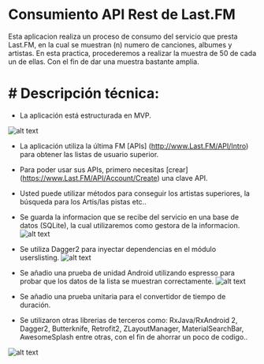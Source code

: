 # Consumiento API Rest de Last.FM

Esta aplicacion realiza un proceso de consumo del servicio que presta Last.FM, en la cual se muestran (n) numero de canciones, albumes y artistas. En esta practica, procederemos a realizar la muestra de 50 de cada un de ellas. Con el fin de dar una muestra bastante amplia. 

# # Descripción técnica:
* La aplicación está estructurada en MVP.

![alt text](https://cdn-images-1.medium.com/max/1600/1*p2JvbgEir0BusDiiVHMvIA.png)


* La aplicación utiliza la última FM [APIs] (http://www.Last.FM/API/Intro) para obtener las listas de usuario superior.
* Para poder usar sus APIs, primero necesitas [crear] (https://www.Last.FM/API/Account/Create) una clave API.
* Usted puede utilizar métodos para conseguir los artistas superiores, la búsqueda para los Artis/las pistas etc..

* Se guarda la informacion que se recibe del servicio en una base de datos (SQLite), la cual utilizaremos como gestora de la informacion. 
![alt text](https://upload.wikimedia.org/wikipedia/commons/thumb/3/38/SQLite370.svg/1200px-SQLite370.svg.png)


* Se utiliza Dagger2 para inyectar dependencias en el módulo userslisting. 
![alt text](https://cdn-images-1.medium.com/max/1800/1*E1kr8neHIWIVivFffKS_2A.png)

* Se añadio una prueba de unidad Android utilizando espresso para probar que los datos de la lista se muestran correctamente.
![alt text](https://upload.wikimedia.org/wikipedia/commons/thumb/8/88/EspressoImg.png/220px-EspressoImg.png)

* Se añadio una prueba unitaria para el convertidor de tiempo de duración.

* Se utilizaron otras librerias de terceros como: RxJava/RxAndroid 2, Dagger2, Butterknife, Retrofit2, ZLayoutManager, MaterialSearchBar, AwesomeSplash entre otras, con el fin de ahorrar un poco de codigo..

![alt text](https://cdn.dribbble.com/users/563824/screenshots/4329283/untitled-4.gif)


